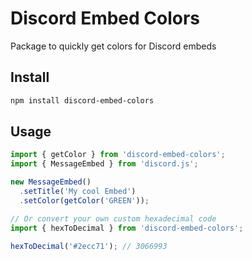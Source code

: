 # Discord Embed Colors

Package to quickly get colors for Discord embeds

## Install

```sh
npm install discord-embed-colors
```

## Usage

```javascript
import { getColor } from 'discord-embed-colors';
import { MessageEmbed } from 'discord.js';

new MessageEmbed()
  .setTitle('My cool Embed')
  .setColor(getColor('GREEN'));

// Or convert your own custom hexadecimal code
import { hexToDecimal } from 'discord-embed-colors';

hexToDecimal('#2ecc71'); // 3066993
```
